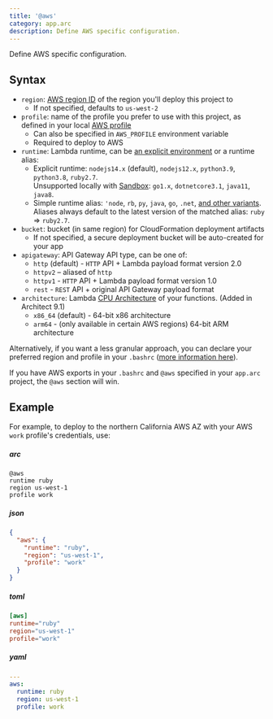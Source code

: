 ```yaml
---
title: '@aws'
category: app.arc
description: Define AWS specific configuration.
---
```


Define AWS specific configuration.

## Syntax

- `region`: [AWS region ID](https://docs.aws.amazon.com/general/latest/gr/rande.html) of the region you'll deploy this project to
  - If not specified, defaults to `us-west-2`
- `profile`: name of the profile you prefer to use with this project, as defined in your local [AWS profile](/quickstart)
  - Can also be specified in `AWS_PROFILE` environment variable
  - Required to deploy to AWS
- `runtime`: Lambda runtime, can be [an explicit environment](https://docs.aws.amazon.com/lambda/latest/dg/lambda-runtimes.html) or a runtime alias:
  - Explicit runtime: `nodejs14.x` (default), `nodejs12.x`, `python3.9`, `python3.8`, `ruby2.7`.  
  Unsupported locally with [Sandbox](../cli/sandbox): `go1.x`, `dotnetcore3.1`, `java11`, `java8`.
  - Simple runtime alias: `'node`, `rb`, `py`, `java`, `go`, `.net`, [and other variants](https://github.com/architect/lambda-runtimes/blob/cad3b158968805a01103e47c08da48132620594e/cjs/index.js#L70).  
  Aliases always default to the latest version of the matched alias: `ruby` => `ruby2.7`.
- `bucket`: bucket (in same region) for CloudFormation deployment artifacts
  - If not specified, a secure deployment bucket will be auto-created for your app
- `apigateway`: API Gateway API type, can be one of:
  - `http` (default) - `HTTP` API + Lambda payload format version 2.0
  - `httpv2` – aliased of `http`
  - `httpv1` - `HTTP` API + Lambda payload format version 1.0
  - `rest` - `REST` API + original API Gateway payload format
- `architecture`: Lambda [CPU Architecture](https://docs.aws.amazon.com/lambda/latest/dg/foundation-arch.html) of your functions. (Added in Architect 9.1)
  - `x86_64` (default) - 64-bit x86 architecture
  - `arm64` - (only available in certain AWS regions) 64-bit ARM architecture

Alternatively, if you want a less granular approach, you can declare your preferred region and profile in your `.bashrc` ([more information here](https://docs.aws.amazon.com/cli/latest/userguide/cli-environment.html)).

If you have AWS exports in your `.bashrc` and `@aws` specified in your `app.arc` project, the `@aws` section will win.

## Example

For example, to deploy to the northern California AWS AZ with your AWS `work` profile's credentials, use:

<arc-viewer default-tab=arc>
<div slot=contents>

<arc-tab label=arc>
<h5>arc</h5>
<div slot=content>

```arc
@aws
runtime ruby
region us-west-1
profile work
```

</div>
</arc-tab>

<arc-tab label=json>
<h5>json</h5>
<div slot=content>

```json
{
  "aws": {
    "runtime": "ruby",
    "region": "us-west-1",
    "profile": "work"
  }
}
```

</div>
</arc-tab>

<arc-tab label=toml>
<h5>toml</h5>
<div slot=content>

```toml
[aws]
runtime="ruby"
region="us-west-1"
profile="work"
```

</div>
</arc-tab>

<arc-tab label=yaml>
<h5>yaml</h5>
<div slot=content>

```yaml
---
aws:
  runtime: ruby
  region: us-west-1
  profile: work
```

</div>
</arc-tab>

</div>
</arc-viewer>


<!-- ### Custom Runtimes with AWS Lambda Layers
If you want to use a custom runtime with Lambda Layers you need to set `runtime` to `provided` and set the following key:
  - `layer`: [ARN](https://docs.aws.amazon.com/general/latest/gr/aws-arns-and-namespaces.html) for the [Custom Lambda Runtime](https://docs.aws.amazon.com/lambda/latest/dg/runtimes-custom.html)

For example, to deploy to Oregon AWS AZ with your AWS `default` profile's credentials and using a custom Node.js 10 runtime, use:

```arc
@aws
region us-west-2
profile default
runtime provided
layer arn:aws:lambda:us-west-2:800406105498:layer:nsolid-node-10:6
``` -->
